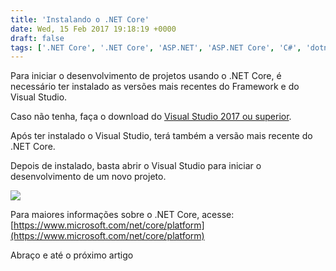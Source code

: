 ```yaml
---
title: 'Instalando o .NET Core'
date: Wed, 15 Feb 2017 19:18:19 +0000
draft: false
tags: ['.NET Core', '.NET Core', 'ASP.NET', 'ASP.NET Core', 'C#', 'dotnetcore', 'Instalação', 'Instalando .NET Core', 'instalar .NET Core', 'instalar ASP.NET Core']
---
```


Para iniciar o desenvolvimento de projetos usando o .NET Core, é necessário ter instalado as versões mais recentes do Framework e do Visual Studio.

Caso não tenha, faça o download do [Visual Studio 2017 ou superior](https://visualstudio.microsoft.com/pt-br/downloads/).

Após ter instalado o Visual Studio, terá também a versão mais recente do .NET Core.

Depois de instalado, basta abrir o Visual Studio para iniciar o desenvolvimento de um novo projeto.  

![](https://raphaelcardoso.com.br/wp-content/uploads/2017/02/novo_projeto_dotnetcore.png)

Para maiores informações sobre o .NET Core, acesse: [https://www.microsoft.com/net/core/platform](https://www.microsoft.com/net/core/platform)

Abraço e até o próximo artigo